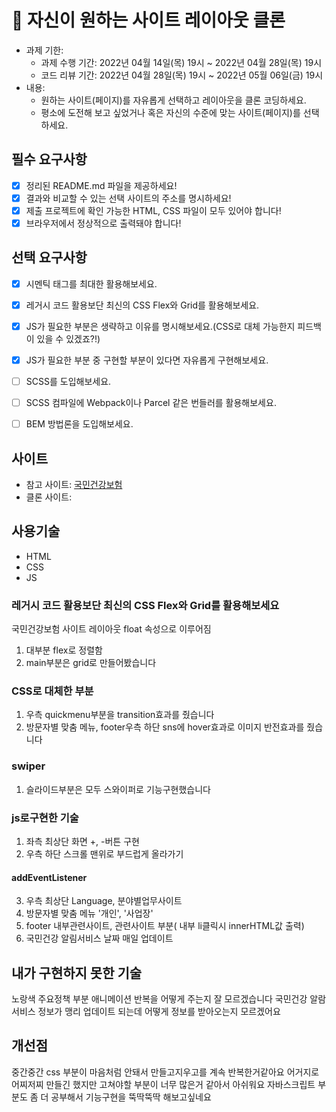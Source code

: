 # 📌 자신이 원하는 사이트 레이아웃 클론

- 과제 기한:
  - 과제 수행 기간: 2022년 04월 14일(목) 19시 ~ 2022년 04월 28일(목) 19시
  - 코드 리뷰 기간: 2022년 04월 28일(목) 19시 ~ 2022년 05월 06일(금) 19시
- 내용:
  - 원하는 사이트(페이지)를 자유롭게 선택하고 레이아웃을 클론 코딩하세요.
  - 평소에 도전해 보고 싶었거나 혹은 자신의 수준에 맞는 사이트(페이지)를 선택하세요.

## 필수 요구사항

- [x] 정리된 README.md 파일을 제공하세요!
- [x] 결과와 비교할 수 있는 선택 사이트의 주소를 명시하세요!
- [x] 제출 프로젝트에 확인 가능한 HTML, CSS 파일이 모두 있어야 합니다!
- [x] 브라우저에서 정상적으로 출력돼야 합니다!

## 선택 요구사항

- [x] 시멘틱 태그를 최대한 활용해보세요.
- [x] 레거시 코드 활용보단 최신의 CSS Flex와 Grid를 활용해보세요.
- [x] JS가 필요한 부분은 생략하고 이유를 명시해보세요.(CSS로 대체 가능한지 피드백이 있을 수 있겠죠?!)
- [x] JS가 필요한 부분 중 구현할 부분이 있다면 자유롭게 구현해보세요.
- [ ] SCSS를 도입해보세요.
- [ ] SCSS 컴파일에 Webpack이나 Parcel 같은 번들러를 활용해보세요.
- [ ] BEM 방법론을 도입해보세요.    





## 사이트
- 참고 사이트: [국민건강보험](https://www.nhis.or.kr/nhis/index.do)
- 클론 사이트:

## 사용기술
- HTML
- CSS
- JS

### 레거시 코드 활용보단 최신의 CSS Flex와 Grid를 활용해보세요
국민건강보험 사이트 레이아웃 float 속성으로 이루어짐
1. 대부분 flex로 정렬함
2. main부분은 grid로 만들어봤습니다

### CSS로 대체한 부분
1. 우측 quickmenu부분을 transition효과를 줬습니다
2. 방문자별 맞춤 메뉴, footer우측 하단 sns에 hover효과로 이미지 반전효과를 줬습니다


### swiper
1. 슬라이드부분은 모두 스와이퍼로 기능구현했습니다

### js로구현한 기술
1. 좌측 최상단 화면 +, -버튼 구현
2. 우측 하단 스크롤 맨위로 부드럽게 올라가기
#### addEventListener
3. 우측 최상단 Language, 분야별업무사이트
4. 방문자별 맞춤 메뉴 '개인', '사업장'
5. footer 내부관련사이트, 관련사이트 부분( 내부 li클릭시 innerHTML값 출력)
6. 국민건강 알림서비스 날짜 매일 업데이트 


## 내가 구현하지 못한 기술
노랑색 주요정책 부분 애니메이션 반복을 어떻게 주는지 잘 모르겠습니다
국민건강 알람서비스 정보가 맹리 업데이트 되는데 어떻게 정보를 받아오는지 모르겠어요

## 개선점
중간중간 css 부분이 마음처럼 안돼서 만들고지우고를 계속 반복한거같아요 
어거지로 어찌저찌 만들긴 했지만 고쳐야할 부분이 너무 많은거 같아서 아쉬워요
자바스크립트 부분도 좀 더 공부해서 기능구현을 뚝딱뚝딱 해보고싶네요
